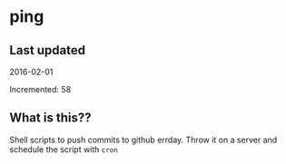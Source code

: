 # ping

## Last updated
2016-02-01

Incremented: 58

## What is this?? 
Shell scripts to push commits to github errday. Throw it on a server and schedule the script with `cron`
